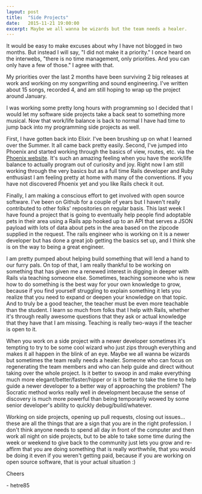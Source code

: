 ```yaml
---
layout: post
title:  "Side Projects"
date:   2015-11-21 19:00:00
excerpt: Maybe we all wanna be wizards but the team needs a healer.
---
```


It would be easy to make excuses about why I have not blogged in two months. But instead I will say, "I did not make it a priority." I once heard on the interwebs, "there is no time management, only priorities. And you can only have a few of those." I agree with that.

My priorities over the last 2 months have been surviving 2 big releases at work and working on my songwriting and sound engineering. I've written about 15 songs, recorded 4, and am still hoping to wrap up the project around January.

I was working some pretty long hours with programming so I decided that I would let my software side projects take a back seat to something more musical. Now that work/life balance is back to normal I have had time to jump back into my programming side projects as well.

First, I have gotten back into Elixir. I've been brushing up on what I learned over the Summer. It all came back pretty easily. Second, I've jumped into Phoenix and started working through the basics of view, routes, etc. via the [Phoenix website](http://www.phoenixframework.org/). It's such an amazing feeling when you have the work/life balance to actually program out of curiosity and joy. Right now I am still working through the very basics but as a full time Rails developer and Ruby enthusiast I am feeling pretty at home with many of the conventions. If you have not discovered Phoenix yet and you like Rails check it out.

Finally, I am making a conscious effort to get involved with open source software. I've been on Github for a couple of years but I haven't really contributed to other folks' repositories on regular basis. This last week I have found a project that is going to eventually help people find adoptable pets in their area using a Rails app hooked up to an API that serves a JSON payload with lots of data about pets in the area based on the zipcode supplied in the request. The rails engineer who is working on it is a newer developer but has done a great job getting the basics set up, and I think she is on the way to being a great engineer.

I am pretty pumped about helping build something that will lend a hand to our furry pals. On top of that, I am really thankful to be working on something that has given me a renewed interest in digging in deeper with Rails via teaching someone else. Sometimes, teaching someone who is new how to do something is the best way for your own knowledge to grow, because if you find yourself struggling to explain something it lets you realize that you need to expand or deepen your knowledge on that topic. And to truly be a good teacher, the teacher must be even more teachable than the student. I learn so much from folks that I help with Rails, whether it's through really awesome questions that they ask or actual knowledge that they have that I am missing. Teaching is really two-ways if the teacher is open to it.

When you work on a side project with a newer developer sometimes it's tempting to try to be some cool wizard who just zips through everything and makes it all happen in the blink of an eye. Maybe we all wanna be wizards but sometimes the team really needs a healer. Someone who can focus on regenerating the team members and who can help guide and direct without taking over the whole project. Is it better to swoop in and make everything much more elegant/better/faster/hipper or is it better to take the time to help guide a newer developer to a better way of approaching the problem? The Socratic method works really well in development because the sense of discovery is much more powerful than being temporarily wowed by some senior developer's ability to quickly debug/build/whatever.

Working on side projects, opening up pull requests, closing out issues... these are all the things that are a sign that you are in the right profession. I don't think anyone needs to spend all day in front of the computer and then work all night on side projects, but to be able to take some time during the week or weekend to give back to the community just lets you grow and re-affirm that you are doing something that is really worthwhile, that you would be doing it even if you weren't getting paid, because if you are working on open source software, that is your actual situation :)

Cheers

\- hetre85
